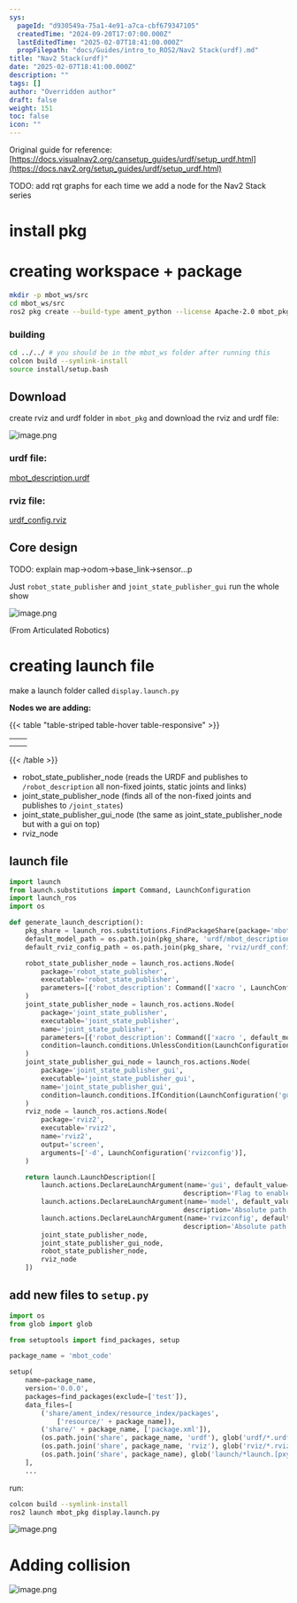 ```yaml
---
sys:
  pageId: "d930549a-75a1-4e91-a7ca-cbf679347105"
  createdTime: "2024-09-20T17:07:00.000Z"
  lastEditedTime: "2025-02-07T18:41:00.000Z"
  propFilepath: "docs/Guides/intro_to_ROS2/Nav2 Stack(urdf).md"
title: "Nav2 Stack(urdf)"
date: "2025-02-07T18:41:00.000Z"
description: ""
tags: []
author: "Overridden author"
draft: false
weight: 151
toc: false
icon: ""
---
```


Original guide for reference: [https://docs.visualnav2.org/cansetup_guides/urdf/setup_urdf.html](https://docs.nav2.org/setup_guides/urdf/setup_urdf.html)

TODO: add rqt graphs for each time we add a node for the Nav2 Stack series

# install pkg

# creating workspace + package

```bash
mkdir -p mbot_ws/src
cd mbot_ws/src
ros2 pkg create --build-type ament_python --license Apache-2.0 mbot_pkg 
```

### building 

```bash
cd ../../ # you should be in the mbot_ws folder after running this
colcon build --symlink-install  
source install/setup.bash
```

## Download

create rviz and urdf folder in `mbot_pkg` and download the rviz and urdf file:

![image.png](https://prod-files-secure.s3.us-west-2.amazonaws.com/d518164a-d88e-44d1-a4ee-3adb3bd8bce0/60e8d4f3-bb68-4928-b682-3519bd67f0c9/image.png?X-Amz-Algorithm=AWS4-HMAC-SHA256&X-Amz-Content-Sha256=UNSIGNED-PAYLOAD&X-Amz-Credential=ASIAZI2LB466SRCLACGB%2F20250627%2Fus-west-2%2Fs3%2Faws4_request&X-Amz-Date=20250627T150916Z&X-Amz-Expires=3600&X-Amz-Security-Token=IQoJb3JpZ2luX2VjEH4aCXVzLXdlc3QtMiJHMEUCICSQAcdd0pTMsEZrEZ%2BRBJarEOce3NS52L94m0hZ2TAZAiEAlpDHE1%2B2zj8aNbXtJPJwrxWUbzUYz%2BsP9tvSviuKoAsq%2FwMIdxAAGgw2Mzc0MjMxODM4MDUiDJRk8nkkHYsTlGYNuyrcAw9bSiv6eZqRow9xPsfpRvhj0JnFrksX%2FljpY3W06UCtWPznOjfVXsvzg4QITF1HT5ZcahiC1%2BoW8LdP7q1BE4T%2Bu3tNw8cWORHAYHyNRQSw%2FnvsB93WWo820t6B1JYEy%2B5jmfNq0WcUuB9it%2Bw5sutI8FDqBKWt2jtUppPGhcGi%2BpInXBm4APnEpT81E7X7bia2LEVbwUtlolkOxsZm9ASxlg4hW3ZvCsiaiKGI68FtRY9DX6LOxAx7nDgHcw8i8nx0DicD1PsUfe0f5SleLM5CNJ5nSkE7DXqIu9if6I75uwlhbrVZk%2Fb84ynY9fldmfxvEfe1Gs0eRCrrHZY%2FJyCFxp4bLd1De%2F%2ByjoKKz0lKu5pjml%2BhjQi4GjZ6FYdVlxEbb0G5wD%2Bav7iHM1QgUKE41iA3GMWTJcXtNUgCDZK%2FaZcuKrZMqXXVZSkL1O2CUZ%2FYtlxyueHfGAReIdjwcBnjvxXkb3CGayAycL13NcSGJDyCmUtC0AXNpTaqs6JQzEWWPjOskTijtklOrJ5qmVIbiir8Q3eR54jjlruDXanhVvKnWyS6r2xzcT%2BbuYfpmnsR4HJna9PxeXXRwdYfC68o8iyx0rf2OaIFNqtfAnlWDpVZFqTGCDSpSQ5vMP7M%2BsIGOqUBvtY2HCkRoVDt4P%2BN4kfjbJkKkRLKLDWIBVgmfmTURLLpDW3%2F8yawryJtKDhQjjYsKj3qktxI1lsFhhfT8a7DmyneNjY44VnO77ylxuWBYkv%2B2%2F%2FyBdpeVlsNDJ2R1%2BhvwlGLJYpG1UjU5iyfbWGZwy6YEO55hZAbE1uFqFJDmfGI7goq7mgIgORLRG7muF8D6RLIrysVGU0Aa9D9QpPmejDopr5%2B&X-Amz-Signature=5fa55b09f3fff2e333cfc3eaf1123b629a1075f003f7a107513ca14375baab72&X-Amz-SignedHeaders=host&x-amz-checksum-mode=ENABLED&x-id=GetObject)

### urdf file:

[mbot_description.urdf](https://prod-files-secure.s3.us-west-2.amazonaws.com/d518164a-d88e-44d1-a4ee-3adb3bd8bce0/3b2e2a2a-0671-42c6-9a27-600d8e1f6385/mbot_description.urdf?X-Amz-Algorithm=AWS4-HMAC-SHA256&X-Amz-Content-Sha256=UNSIGNED-PAYLOAD&X-Amz-Credential=ASIAZI2LB466SRCLACGB%2F20250627%2Fus-west-2%2Fs3%2Faws4_request&X-Amz-Date=20250627T150916Z&X-Amz-Expires=3600&X-Amz-Security-Token=IQoJb3JpZ2luX2VjEH4aCXVzLXdlc3QtMiJHMEUCICSQAcdd0pTMsEZrEZ%2BRBJarEOce3NS52L94m0hZ2TAZAiEAlpDHE1%2B2zj8aNbXtJPJwrxWUbzUYz%2BsP9tvSviuKoAsq%2FwMIdxAAGgw2Mzc0MjMxODM4MDUiDJRk8nkkHYsTlGYNuyrcAw9bSiv6eZqRow9xPsfpRvhj0JnFrksX%2FljpY3W06UCtWPznOjfVXsvzg4QITF1HT5ZcahiC1%2BoW8LdP7q1BE4T%2Bu3tNw8cWORHAYHyNRQSw%2FnvsB93WWo820t6B1JYEy%2B5jmfNq0WcUuB9it%2Bw5sutI8FDqBKWt2jtUppPGhcGi%2BpInXBm4APnEpT81E7X7bia2LEVbwUtlolkOxsZm9ASxlg4hW3ZvCsiaiKGI68FtRY9DX6LOxAx7nDgHcw8i8nx0DicD1PsUfe0f5SleLM5CNJ5nSkE7DXqIu9if6I75uwlhbrVZk%2Fb84ynY9fldmfxvEfe1Gs0eRCrrHZY%2FJyCFxp4bLd1De%2F%2ByjoKKz0lKu5pjml%2BhjQi4GjZ6FYdVlxEbb0G5wD%2Bav7iHM1QgUKE41iA3GMWTJcXtNUgCDZK%2FaZcuKrZMqXXVZSkL1O2CUZ%2FYtlxyueHfGAReIdjwcBnjvxXkb3CGayAycL13NcSGJDyCmUtC0AXNpTaqs6JQzEWWPjOskTijtklOrJ5qmVIbiir8Q3eR54jjlruDXanhVvKnWyS6r2xzcT%2BbuYfpmnsR4HJna9PxeXXRwdYfC68o8iyx0rf2OaIFNqtfAnlWDpVZFqTGCDSpSQ5vMP7M%2BsIGOqUBvtY2HCkRoVDt4P%2BN4kfjbJkKkRLKLDWIBVgmfmTURLLpDW3%2F8yawryJtKDhQjjYsKj3qktxI1lsFhhfT8a7DmyneNjY44VnO77ylxuWBYkv%2B2%2F%2FyBdpeVlsNDJ2R1%2BhvwlGLJYpG1UjU5iyfbWGZwy6YEO55hZAbE1uFqFJDmfGI7goq7mgIgORLRG7muF8D6RLIrysVGU0Aa9D9QpPmejDopr5%2B&X-Amz-Signature=b7827c230e6fdb177635755cafc81d706dd16678493ffcfd334372df59fc7a3e&X-Amz-SignedHeaders=host&x-amz-checksum-mode=ENABLED&x-id=GetObject)

### rviz file:

[urdf_config.rviz](https://prod-files-secure.s3.us-west-2.amazonaws.com/d518164a-d88e-44d1-a4ee-3adb3bd8bce0/883b4535-a297-4d3c-87a4-6a90962c0695/urdf_config.rviz?X-Amz-Algorithm=AWS4-HMAC-SHA256&X-Amz-Content-Sha256=UNSIGNED-PAYLOAD&X-Amz-Credential=ASIAZI2LB466SRCLACGB%2F20250627%2Fus-west-2%2Fs3%2Faws4_request&X-Amz-Date=20250627T150916Z&X-Amz-Expires=3600&X-Amz-Security-Token=IQoJb3JpZ2luX2VjEH4aCXVzLXdlc3QtMiJHMEUCICSQAcdd0pTMsEZrEZ%2BRBJarEOce3NS52L94m0hZ2TAZAiEAlpDHE1%2B2zj8aNbXtJPJwrxWUbzUYz%2BsP9tvSviuKoAsq%2FwMIdxAAGgw2Mzc0MjMxODM4MDUiDJRk8nkkHYsTlGYNuyrcAw9bSiv6eZqRow9xPsfpRvhj0JnFrksX%2FljpY3W06UCtWPznOjfVXsvzg4QITF1HT5ZcahiC1%2BoW8LdP7q1BE4T%2Bu3tNw8cWORHAYHyNRQSw%2FnvsB93WWo820t6B1JYEy%2B5jmfNq0WcUuB9it%2Bw5sutI8FDqBKWt2jtUppPGhcGi%2BpInXBm4APnEpT81E7X7bia2LEVbwUtlolkOxsZm9ASxlg4hW3ZvCsiaiKGI68FtRY9DX6LOxAx7nDgHcw8i8nx0DicD1PsUfe0f5SleLM5CNJ5nSkE7DXqIu9if6I75uwlhbrVZk%2Fb84ynY9fldmfxvEfe1Gs0eRCrrHZY%2FJyCFxp4bLd1De%2F%2ByjoKKz0lKu5pjml%2BhjQi4GjZ6FYdVlxEbb0G5wD%2Bav7iHM1QgUKE41iA3GMWTJcXtNUgCDZK%2FaZcuKrZMqXXVZSkL1O2CUZ%2FYtlxyueHfGAReIdjwcBnjvxXkb3CGayAycL13NcSGJDyCmUtC0AXNpTaqs6JQzEWWPjOskTijtklOrJ5qmVIbiir8Q3eR54jjlruDXanhVvKnWyS6r2xzcT%2BbuYfpmnsR4HJna9PxeXXRwdYfC68o8iyx0rf2OaIFNqtfAnlWDpVZFqTGCDSpSQ5vMP7M%2BsIGOqUBvtY2HCkRoVDt4P%2BN4kfjbJkKkRLKLDWIBVgmfmTURLLpDW3%2F8yawryJtKDhQjjYsKj3qktxI1lsFhhfT8a7DmyneNjY44VnO77ylxuWBYkv%2B2%2F%2FyBdpeVlsNDJ2R1%2BhvwlGLJYpG1UjU5iyfbWGZwy6YEO55hZAbE1uFqFJDmfGI7goq7mgIgORLRG7muF8D6RLIrysVGU0Aa9D9QpPmejDopr5%2B&X-Amz-Signature=f5f3e97e5e78c1dab24fd918fbf0ae2c4ee115b88bc56b46f745b8a085305554&X-Amz-SignedHeaders=host&x-amz-checksum-mode=ENABLED&x-id=GetObject)

## Core design

TODO: explain map→odom→base_link→sensor…p

Just `robot_state_publisher` and `joint_state_publisher_gui` run the whole show

![image.png](https://prod-files-secure.s3.us-west-2.amazonaws.com/d518164a-d88e-44d1-a4ee-3adb3bd8bce0/64f4a3b8-f3c0-4033-b559-14312f915650/image.png?X-Amz-Algorithm=AWS4-HMAC-SHA256&X-Amz-Content-Sha256=UNSIGNED-PAYLOAD&X-Amz-Credential=ASIAZI2LB466SRCLACGB%2F20250627%2Fus-west-2%2Fs3%2Faws4_request&X-Amz-Date=20250627T150916Z&X-Amz-Expires=3600&X-Amz-Security-Token=IQoJb3JpZ2luX2VjEH4aCXVzLXdlc3QtMiJHMEUCICSQAcdd0pTMsEZrEZ%2BRBJarEOce3NS52L94m0hZ2TAZAiEAlpDHE1%2B2zj8aNbXtJPJwrxWUbzUYz%2BsP9tvSviuKoAsq%2FwMIdxAAGgw2Mzc0MjMxODM4MDUiDJRk8nkkHYsTlGYNuyrcAw9bSiv6eZqRow9xPsfpRvhj0JnFrksX%2FljpY3W06UCtWPznOjfVXsvzg4QITF1HT5ZcahiC1%2BoW8LdP7q1BE4T%2Bu3tNw8cWORHAYHyNRQSw%2FnvsB93WWo820t6B1JYEy%2B5jmfNq0WcUuB9it%2Bw5sutI8FDqBKWt2jtUppPGhcGi%2BpInXBm4APnEpT81E7X7bia2LEVbwUtlolkOxsZm9ASxlg4hW3ZvCsiaiKGI68FtRY9DX6LOxAx7nDgHcw8i8nx0DicD1PsUfe0f5SleLM5CNJ5nSkE7DXqIu9if6I75uwlhbrVZk%2Fb84ynY9fldmfxvEfe1Gs0eRCrrHZY%2FJyCFxp4bLd1De%2F%2ByjoKKz0lKu5pjml%2BhjQi4GjZ6FYdVlxEbb0G5wD%2Bav7iHM1QgUKE41iA3GMWTJcXtNUgCDZK%2FaZcuKrZMqXXVZSkL1O2CUZ%2FYtlxyueHfGAReIdjwcBnjvxXkb3CGayAycL13NcSGJDyCmUtC0AXNpTaqs6JQzEWWPjOskTijtklOrJ5qmVIbiir8Q3eR54jjlruDXanhVvKnWyS6r2xzcT%2BbuYfpmnsR4HJna9PxeXXRwdYfC68o8iyx0rf2OaIFNqtfAnlWDpVZFqTGCDSpSQ5vMP7M%2BsIGOqUBvtY2HCkRoVDt4P%2BN4kfjbJkKkRLKLDWIBVgmfmTURLLpDW3%2F8yawryJtKDhQjjYsKj3qktxI1lsFhhfT8a7DmyneNjY44VnO77ylxuWBYkv%2B2%2F%2FyBdpeVlsNDJ2R1%2BhvwlGLJYpG1UjU5iyfbWGZwy6YEO55hZAbE1uFqFJDmfGI7goq7mgIgORLRG7muF8D6RLIrysVGU0Aa9D9QpPmejDopr5%2B&X-Amz-Signature=0de347c97ef3efa77ab1d5bbd748b80205e6ced21e23e7886c9087672fbc5017&X-Amz-SignedHeaders=host&x-amz-checksum-mode=ENABLED&x-id=GetObject)

(From Articulated Robotics)

# creating launch file

make a launch folder called `display.launch.py`

**Nodes we are adding:**

{{< table "table-striped table-hover table-responsive" >}}

|   |   |
| - | - |
|   |   |
|   |   |

{{< /table >}}

- robot_state_publisher_node (reads the URDF and publishes to `/robot_description` all non-fixed joints, static joints and links)
- joint_state_publisher_node (finds all of the non-fixed joints and publishes to `/joint_states`)
- joint_state_publisher_gui_node (the same as joint_state_publisher_node but with a gui on top)
- rviz_node

## launch file

```python
import launch
from launch.substitutions import Command, LaunchConfiguration
import launch_ros
import os

def generate_launch_description():
    pkg_share = launch_ros.substitutions.FindPackageShare(package='mbot_pkg').find('mbot_pkg')
    default_model_path = os.path.join(pkg_share, 'urdf/mbot_description.urdf')
    default_rviz_config_path = os.path.join(pkg_share, 'rviz/urdf_config.rviz')

    robot_state_publisher_node = launch_ros.actions.Node(
        package='robot_state_publisher',
        executable='robot_state_publisher',
        parameters=[{'robot_description': Command(['xacro ', LaunchConfiguration('model')])}]
    )
    joint_state_publisher_node = launch_ros.actions.Node(
        package='joint_state_publisher',
        executable='joint_state_publisher',
        name='joint_state_publisher',
        parameters=[{'robot_description': Command(['xacro ', default_model_path])}],
        condition=launch.conditions.UnlessCondition(LaunchConfiguration('gui'))
    )
    joint_state_publisher_gui_node = launch_ros.actions.Node(
        package='joint_state_publisher_gui',
        executable='joint_state_publisher_gui',
        name='joint_state_publisher_gui',
        condition=launch.conditions.IfCondition(LaunchConfiguration('gui'))
    )
    rviz_node = launch_ros.actions.Node(
        package='rviz2',
        executable='rviz2',
        name='rviz2',
        output='screen',
        arguments=['-d', LaunchConfiguration('rvizconfig')],
    )

    return launch.LaunchDescription([
        launch.actions.DeclareLaunchArgument(name='gui', default_value='True',
                                            description='Flag to enable joint_state_publisher_gui'),
        launch.actions.DeclareLaunchArgument(name='model', default_value=default_model_path,
                                            description='Absolute path to robot urdf file'),
        launch.actions.DeclareLaunchArgument(name='rvizconfig', default_value=default_rviz_config_path,
                                            description='Absolute path to rviz config file'),
        joint_state_publisher_node,
        joint_state_publisher_gui_node,
        robot_state_publisher_node,
        rviz_node
    ])
```

## add new files to `setup.py` 

```python
import os
from glob import glob

from setuptools import find_packages, setup

package_name = 'mbot_code'

setup(
    name=package_name,
    version='0.0.0',
    packages=find_packages(exclude=['test']),
    data_files=[
        ('share/ament_index/resource_index/packages',
            ['resource/' + package_name]),
        ('share/' + package_name, ['package.xml']),
        (os.path.join('share', package_name, 'urdf'), glob('urdf/*.urdf')),
        (os.path.join('share', package_name, 'rviz'), glob('rviz/*.rviz*')),
        (os.path.join('share', package_name), glob('launch/*launch.[pxy][yma]*')),
    ],
    ...
```

run:

```bash
colcon build --symlink-install
ros2 launch mbot_pkg display.launch.py
```

![image.png](https://prod-files-secure.s3.us-west-2.amazonaws.com/d518164a-d88e-44d1-a4ee-3adb3bd8bce0/98177d9e-161f-4928-ab62-342d42c35cff/image.png?X-Amz-Algorithm=AWS4-HMAC-SHA256&X-Amz-Content-Sha256=UNSIGNED-PAYLOAD&X-Amz-Credential=ASIAZI2LB466SRCLACGB%2F20250627%2Fus-west-2%2Fs3%2Faws4_request&X-Amz-Date=20250627T150916Z&X-Amz-Expires=3600&X-Amz-Security-Token=IQoJb3JpZ2luX2VjEH4aCXVzLXdlc3QtMiJHMEUCICSQAcdd0pTMsEZrEZ%2BRBJarEOce3NS52L94m0hZ2TAZAiEAlpDHE1%2B2zj8aNbXtJPJwrxWUbzUYz%2BsP9tvSviuKoAsq%2FwMIdxAAGgw2Mzc0MjMxODM4MDUiDJRk8nkkHYsTlGYNuyrcAw9bSiv6eZqRow9xPsfpRvhj0JnFrksX%2FljpY3W06UCtWPznOjfVXsvzg4QITF1HT5ZcahiC1%2BoW8LdP7q1BE4T%2Bu3tNw8cWORHAYHyNRQSw%2FnvsB93WWo820t6B1JYEy%2B5jmfNq0WcUuB9it%2Bw5sutI8FDqBKWt2jtUppPGhcGi%2BpInXBm4APnEpT81E7X7bia2LEVbwUtlolkOxsZm9ASxlg4hW3ZvCsiaiKGI68FtRY9DX6LOxAx7nDgHcw8i8nx0DicD1PsUfe0f5SleLM5CNJ5nSkE7DXqIu9if6I75uwlhbrVZk%2Fb84ynY9fldmfxvEfe1Gs0eRCrrHZY%2FJyCFxp4bLd1De%2F%2ByjoKKz0lKu5pjml%2BhjQi4GjZ6FYdVlxEbb0G5wD%2Bav7iHM1QgUKE41iA3GMWTJcXtNUgCDZK%2FaZcuKrZMqXXVZSkL1O2CUZ%2FYtlxyueHfGAReIdjwcBnjvxXkb3CGayAycL13NcSGJDyCmUtC0AXNpTaqs6JQzEWWPjOskTijtklOrJ5qmVIbiir8Q3eR54jjlruDXanhVvKnWyS6r2xzcT%2BbuYfpmnsR4HJna9PxeXXRwdYfC68o8iyx0rf2OaIFNqtfAnlWDpVZFqTGCDSpSQ5vMP7M%2BsIGOqUBvtY2HCkRoVDt4P%2BN4kfjbJkKkRLKLDWIBVgmfmTURLLpDW3%2F8yawryJtKDhQjjYsKj3qktxI1lsFhhfT8a7DmyneNjY44VnO77ylxuWBYkv%2B2%2F%2FyBdpeVlsNDJ2R1%2BhvwlGLJYpG1UjU5iyfbWGZwy6YEO55hZAbE1uFqFJDmfGI7goq7mgIgORLRG7muF8D6RLIrysVGU0Aa9D9QpPmejDopr5%2B&X-Amz-Signature=62dbfb20ea38fbb5b1b72fd2e3541f7c71e68baf300ce94ffa8edcabda508043&X-Amz-SignedHeaders=host&x-amz-checksum-mode=ENABLED&x-id=GetObject)

# Adding collision

![image.png](https://prod-files-secure.s3.us-west-2.amazonaws.com/d518164a-d88e-44d1-a4ee-3adb3bd8bce0/6c70e3ae-bba2-425a-8727-0c3370140bcf/image.png?X-Amz-Algorithm=AWS4-HMAC-SHA256&X-Amz-Content-Sha256=UNSIGNED-PAYLOAD&X-Amz-Credential=ASIAZI2LB466SRCLACGB%2F20250627%2Fus-west-2%2Fs3%2Faws4_request&X-Amz-Date=20250627T150916Z&X-Amz-Expires=3600&X-Amz-Security-Token=IQoJb3JpZ2luX2VjEH4aCXVzLXdlc3QtMiJHMEUCICSQAcdd0pTMsEZrEZ%2BRBJarEOce3NS52L94m0hZ2TAZAiEAlpDHE1%2B2zj8aNbXtJPJwrxWUbzUYz%2BsP9tvSviuKoAsq%2FwMIdxAAGgw2Mzc0MjMxODM4MDUiDJRk8nkkHYsTlGYNuyrcAw9bSiv6eZqRow9xPsfpRvhj0JnFrksX%2FljpY3W06UCtWPznOjfVXsvzg4QITF1HT5ZcahiC1%2BoW8LdP7q1BE4T%2Bu3tNw8cWORHAYHyNRQSw%2FnvsB93WWo820t6B1JYEy%2B5jmfNq0WcUuB9it%2Bw5sutI8FDqBKWt2jtUppPGhcGi%2BpInXBm4APnEpT81E7X7bia2LEVbwUtlolkOxsZm9ASxlg4hW3ZvCsiaiKGI68FtRY9DX6LOxAx7nDgHcw8i8nx0DicD1PsUfe0f5SleLM5CNJ5nSkE7DXqIu9if6I75uwlhbrVZk%2Fb84ynY9fldmfxvEfe1Gs0eRCrrHZY%2FJyCFxp4bLd1De%2F%2ByjoKKz0lKu5pjml%2BhjQi4GjZ6FYdVlxEbb0G5wD%2Bav7iHM1QgUKE41iA3GMWTJcXtNUgCDZK%2FaZcuKrZMqXXVZSkL1O2CUZ%2FYtlxyueHfGAReIdjwcBnjvxXkb3CGayAycL13NcSGJDyCmUtC0AXNpTaqs6JQzEWWPjOskTijtklOrJ5qmVIbiir8Q3eR54jjlruDXanhVvKnWyS6r2xzcT%2BbuYfpmnsR4HJna9PxeXXRwdYfC68o8iyx0rf2OaIFNqtfAnlWDpVZFqTGCDSpSQ5vMP7M%2BsIGOqUBvtY2HCkRoVDt4P%2BN4kfjbJkKkRLKLDWIBVgmfmTURLLpDW3%2F8yawryJtKDhQjjYsKj3qktxI1lsFhhfT8a7DmyneNjY44VnO77ylxuWBYkv%2B2%2F%2FyBdpeVlsNDJ2R1%2BhvwlGLJYpG1UjU5iyfbWGZwy6YEO55hZAbE1uFqFJDmfGI7goq7mgIgORLRG7muF8D6RLIrysVGU0Aa9D9QpPmejDopr5%2B&X-Amz-Signature=f7aefddecbcb02f428e3cb28e456047924889a999843cb0d5b0c3c2753efd789&X-Amz-SignedHeaders=host&x-amz-checksum-mode=ENABLED&x-id=GetObject)
